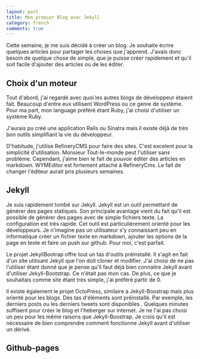 ```yaml
---
layout: post
title: Mon premier Blog avec Jekyll
category: french
comments: true
---
```


Cette semaine, je me suis décidé à créer un blog. Je souhaite écrire quelques articles pour partager les choses que j'apprend. J'avais donc besoin de quelque chose de simple, que je puisse créer rapidement et qu'il soit facile d'ajouter des articles ou de les éditer.

Choix d'un moteur
-----------------

Tout d'abord, j'ai regardé avec quoi les autres blogs de développeur étaient fait. Beaucoup d'entre eux utilisent WordPress ou ce genre de système. Pour ma part, mon language préféré étant Ruby, j'ai choisi d'utiliser un système Ruby.

J'aurais pu créé une application Rails ou Sinatra mais il existe déjà de très bon outils simplifiant la vie du développeur. 

D'habitude, j'utilise RefineryCMS pour faire des sites. C'est excelent pour la simplicité d'utilisation. Monsieur Tout-le-monde peut l'utiliser sans problème. Cependant, j'aime bien le fait de pouvoir éditer des articles en markdown. WYMEditor est fortement attaché à RefineryCms. Le fait de changer l'éditeur aurait pris plusieurs semaines.


Jekyll
------

Je suis rapidement tombé sur Jekyll. Jekyll est un outil permettant de générer des pages statiques. Son principale avantage vient du fait qu'il est possible de générer des pages avec de simple fichiers texte. La configuration est très rapide. Cet outil est particulièrement orienté pour les développeurs. Je n'imagine pas un utilisateur s'y connaissant peu en informatique créer un fichier texte en markdown, ajouter les options de la page en texte et faire un push sur github. Pour moi, c'est parfait.

Le projet JekyllBootrap offre tout un tas d'outils préinstallé. Il s'agit en fait d'un site utilisant Jekyll que l'on doit cloner et modifier. J'ai choisi de ne pas l'utiliser étant donné que je pense qu'il faut déjà bien connaitre Jekyll avant d'utiliser Jekyll-Bootstrap. Ce n'était pas mon cas. De plus, ce que je souhaitais comme site étant très simple, j'ai préféré partir de 0.

Il existe également le projet OctoPress, similaire à Jekyll-Boostrap mais plus orienté pour les blogs. Des tas d'éléments sont préinstallé. Par exemple, les derniers posts ou les derniers tweets sont disponibles . Quelques minutes suffisent pour créer le blog et l'heberger sur internet. Je ne l'ai pas choisi un peu pour les même raisons que Jekyll-Boostrap. Je crois qu'il est nécessaire de bien comprendre comment fonctionne Jekyll avant d'utiliser un dérivé.

Github-pages
------------
